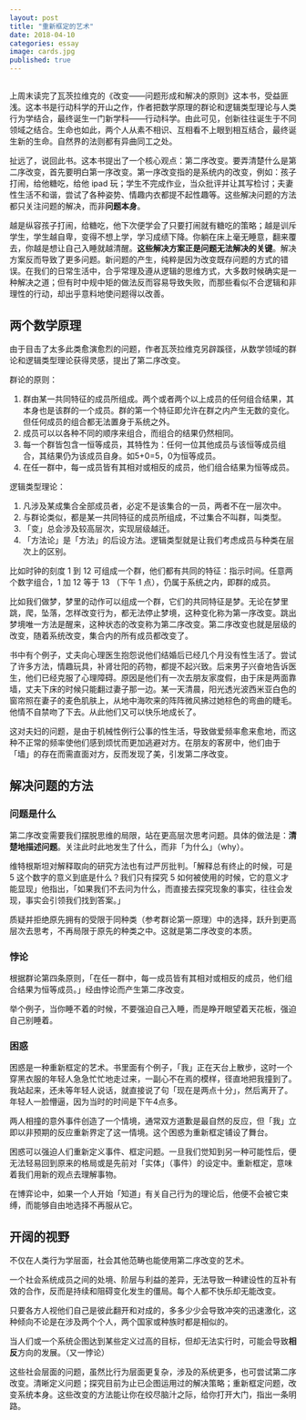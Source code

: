 ```yaml
---
layout: post
title: "重新框定的艺术"
date: 2018-04-10
categories: essay
image: cards.jpg
published: true
---
```


## 
上周末读完了瓦茨拉维克的《改变——问题形成和解决的原则》这本书，受益匪浅。这本书是行动科学的开山之作，作者把数学原理的群论和逻辑类型理论与人类行为学结合，最终诞生一门新学科——行动科学。由此可见，创新往往诞生于不同领域之结合。生命也如此，两个人从素不相识、互相看不上眼到相互结合，最终诞生新的生命。自然界的法则都有异曲同工之处。

扯远了，说回此书。这本书提出了一个核心观点：第二序改变。要弄清楚什么是第二序改变，首先要明白第一序改变。第一序改变指的是系统内的改变，例如：孩子打闹，给他糖吃，给他 ipad 玩；学生不完成作业，当众批评并让其写检讨；夫妻性生活不和谐，尝试了各种姿势、情趣内衣都提不起性趣等。这些解决问题的方法都只关注问题的解决，而非**问题本身**。

越是纵容孩子打闹，给糖吃，他下次便学会了只要打闹就有糖吃的策略；越是训斥学生，学生越自卑，变得不想上学，学习成绩下降。你躺在床上毫无睡意，翻来覆去，你越是想让自己入睡就越清醒。**这些解决方案正是问题无法解决的关键**。解决方案反而导致了更多问题。新问题的产生，纯粹是因为改变既存问题的方式的错误。在我们的日常生活中，合乎常理及遵从逻辑的思维方式，大多数时候确实是一种解决之道；但有时中规中矩的做法反而容易导致失败，而那些看似不合逻辑和非理性的行动，却出乎意料地使问题得以改善。

## 两个数学原理

由于目击了太多此类愈演愈烈的问题，作者瓦茨拉维克另辟蹊径，从数学领域的群论和逻辑类型理论获得灵感，提出了第二序改变。

群论的原则：

1. 群由某一共同特征的成员所组成。两个或者两个以上成员的任何组合结果，其本身也是该群的一个成员。群的第一个特征即允许在群之内产生无数的变化。但任何成员的组合都无法置身于系统之外。
2. 成员可以以各种不同的顺序来组合，而组合的结果仍然相同。
3. 每一个群皆包含一恒等成员，其特性为：任何一位其他成员与该恒等成员组合，其结果仍为该成员自身。如5+0=5，0为恒等成员。
4. 在任一群中，每一成员皆有其相对或相反的成员，他们组合结果为恒等成员。


逻辑类型理论：

1. 凡涉及某成集合全部成员者，必定不是该集合的一员，两者不在一层次中。
2. 与群论类似，都是某一共同特征的成员所组成，不过集合不叫群，叫类型。
3. 「变」总会涉及较高层次，实现层级越迁。
4. 「方法论」是「方法」的后设方法。逻辑类型就是让我们考虑成员与种类在层次上的区别。


比如时钟的刻度 1 到 12 可组成一个群，他们都有共同的特征：指示时间。任意两个数字组合，1 加 12 等于 13 （下午 1 点），仍属于系统之内，即群的成员。

比如我们做梦，梦里的动作可以组成一个群，它们的共同特征是梦。无论在梦里跳，爬，坠落，怎样改变行为，都无法停止梦境，这种变化称为第一序改变。跳出梦境唯一方法是醒来，这种状态的改变称为第二序改变。第二序改变也就是层级的改变，随着系统改变，集合内的所有成员都改变了。

书中有个例子，丈夫向心理医生抱怨说他们结婚后已经几个月没有性生活了。尝试了许多方法，情趣玩具，补肾壮阳的药物，都提不起兴致。后来男子兴奋地告诉医生，他们已经克服了心理障碍。原因是他们有一次去朋友家度假，由于床是两面靠墙，丈夫下床的时候只能翻过妻子那一边。某一天清晨，阳光透光波西米亚白色的窗帘照在妻子的麦色肌肤上，从地中海吹来的阵阵微风拂过她棕色的弯曲的睫毛。他情不自禁吻了下去。从此他们又可以快乐地成长了。

这对夫妇的问题，是由于机械性例行公事的性生活，导致做爱频率愈来愈地，而这种不正常的频率使他们感到烦忧而更加逃避对方。在朋友的客房中，他们由于「墙」的存在而需直面对方，反而发现了美，引发第二序改变。

## 解决问题的方法

### 问题是什么
第二序改变需要我们摆脱思维的局限，站在更高层次思考问题。具体的做法是：**清楚地描述问题**。关注此时此地发生了什么，而非「为什么」（why）。

维特根斯坦对解释取向的研究方法也有过严厉批判。「解释总有终止的时候，可是 5 这个数字的意义到底是什么？我们只有探究 5 如何被使用的时候，它的意义才能显现」他指出，「如果我们不去问为什么，而直接去探究现象的事实，往往会发现，事实会引领我们找到答案。」

质疑并拒绝原先拥有的受限于同种类（参考群论第一原理）中的选择，跃升到更高层次去思考，不再局限于原先的种类之中。这就是第二序改变的本质。

### 悖论
根据群论第四条原则，「在任一群中，每一成员皆有其相对或相反的成员，他们组合结果为恒等成员。」经由悖论而产生第二序改变。

举个例子，当你睡不着的时候，不要强迫自己入睡，而是睁开眼望着天花板，强迫自己别睡着。


### 困惑
困惑是一种重新框定的艺术。书里面有个例子，「我」正在天台上散步，这时一个穿黑衣服的年轻人急急忙忙地走过来，一副心不在焉的模样，径直地把我撞到了。我站起来，还未等年轻人说话，就直接说了句「现在是两点十分」，然后离开了。年轻人一脸懵逼，因为当时的时间是下午4点多。

两人相撞的意外事件创造了一个情境，通常双方道歉是最自然的反应，但「我」立即以非预期的反应重新界定了这一情境。这个困惑为重新框定铺设了舞台。

困惑可以强迫人们重新定义事件、框定问题。一旦我们觉知到另一种可能性后，便无法轻易回到原来的格局或是先前对「实体」（事件）的设定中。重新框定，意味着我们用新的观点去理解事物。

在博弈论中，如果一个人开始「知道」有关自己行为的理论后，他便不会被它束缚，而能够自由地选择不再服从它。

## 开阔的视野

不仅在人类行为学层面，社会其他范畴也能使用第二序改变的艺术。

一个社会系统成员之间的处境、阶层与利益的差异，无法导致一种建设性的互补有效的合作，反而是持续和阻碍变化发生的僵局。每个人都不快乐却无能改变。

只要各方人视他们自己是彼此翻开和对成的，多多少少会导致冲突的迅速激化，这种倾向不论是在涉及两个个人，两个国家或种族时都是相似的。

当人们或一个系统企图达到某些定义过高的目标，但却无法实行时，可能会导致**相反**方向的发展。（又一悖论）

这些社会层面的问题，虽然比行为层面更复杂，涉及的系统更多，也可尝试第二序改变。清晰定义问题；探究目前为止已企图运用过的解决策略；重新框定问题，改变系统本身。这些改变的方法能让你在绞尽脑汁之际，给你打开大门，指出一条明路。




